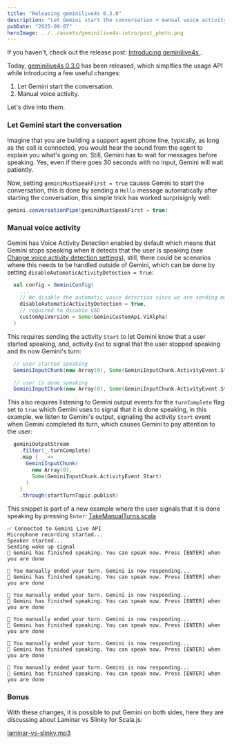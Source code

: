 ```yaml
---
title: "Releasing geminilive4s 0.3.0"
description: "Let Gemini start the conversation + manual voice activity"
pubDate: "2025-09-07"
heroImage: ../../assets/geminilive4s-intro/post_photo.png
---
```


If you haven't, check out the release post: [Introducing geminilive4s ](https://alexitc.com/blog/2025-08-25-introducing-geminilive4s/).

Today, [geminilive4s 0.3.0](https://github.com/AlexITC/geminilive4s/releases/tag/v0.3.0) has been released, which simplfies the usage API while introducing a few useful changes:

1. Let Gemini start the conversation.
2. Manual voice activity.

Let's dive into them.

### Let Gemini start the conversation

Imagine that you are building a support agent phone line, typically, as long as the call is connected, you would hear the sound from the agent to explain you what's going on. Still, Gemini has to wait for messages before speaking. Yes, even if there goes 30 seconds with no input, Gemini will wait patiently.

Now, setting `geminiMustSpeakFirst = true` causes Gemini to start the conversation, this is done by sending a `Hello` message automatically after starting the conversation, this simple trick has worked surprisignly well:

```scala
gemini.conversationPipe(geminiMustSpeakFirst = true)
```

### Manual voice activity

Gemini has Voice Activity Detection enabled by default which means that Gemini stops speaking when it detects that the user is speaking
(see [Change voice activity detection settings](https://cloud.google.com/vertex-ai/generative-ai/docs/live-api/streamed-conversations#voice-activity-detection)), still, there could be scenarios where this needs to be handled outside of Gemini, which can be done by setting `disableAutomaticActivityDetection = true`:

```scala
  val config = GeminiConfig(
    ...
    // We disable the automatic voice detection since we are sending manual signals
    disableAutomaticActivityDetection = true,
    // required to disable VAD
    customApiVersion = Some(GeminiCustomApi.V1Alpha)
  )
```

This requires sending the activity `Start` to let Gemini know that a user started speaking, and, activity `End` to signal that the user stopped speaking and its now Gemini's turn:

```scala
  // user started speaking
  GeminiInputChunk(new Array(0), Some(GeminiInputChunk.ActivityEvent.Start))

  // user is done speaking
  GeminiInputChunk(new Array(0), Some(GeminiInputChunk.ActivityEvent.Start))
```

This also requires listening to Gemini output events for the `turnComplete` flag set to `true` which Gemini uses to signal that it is done speaking, in this example, we listen to Gemini's output, signaling the activity `Start` event when Gemini completed its turn, which causes Gemini to pay attention to the user:

```scala
  geminiOutputStream
    .filter(_.turnComplete)
    .map { _ =>
      GeminiInputChunk(
        new Array(0),
        Some(GeminiInputChunk.ActivityEvent.Start)
      )
    }
    .through(startTurnTopic.publish)
```

This snippet is part of a new example where the user signals that it is done speaking by pressing `Enter`: [TakeManualTurns.scala](https://github.com/AlexITC/geminilive4s/blob/f3aba11e0c6bd0995ad70253e50c42182063137d/examples/TakeManualTurns.scala)

```shell
✅ Connected to Gemini Live API
Microphone recording started...
Speaker started...
Sending wake up signal
🤖 Gemini has finished speaking. You can speak now. Press [ENTER] when you are done

🤫 You manually ended your turn. Gemini is now responding...
🤖 Gemini has finished speaking. You can speak now. Press [ENTER] when you are done

🤫 You manually ended your turn. Gemini is now responding...
🤖 Gemini has finished speaking. You can speak now. Press [ENTER] when you are done

🤫 You manually ended your turn. Gemini is now responding...
🤖 Gemini has finished speaking. You can speak now. Press [ENTER] when you are done

🤫 You manually ended your turn. Gemini is now responding...
🤖 Gemini has finished speaking. You can speak now. Press [ENTER] when you are done

🤫 You manually ended your turn. Gemini is now responding...
🤖 Gemini has finished speaking. You can speak now. Press [ENTER] when you are done
```

### Bonus

With these changes, it is possible to put Gemini on both sides, here they are discussing about Laminar vs Slinky for Scala.js:

[laminar-vs-slinky.mp3](/posts/geminilive4s-0-3-0/laminar-vs-slinky.mp3)
